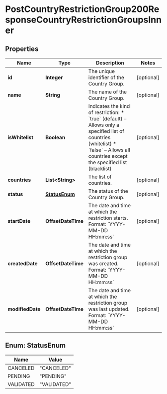 

# PostCountryRestrictionGroup200ResponseCountryRestrictionGroupsInner


## Properties

| Name | Type | Description | Notes |
|------------ | ------------- | ------------- | -------------|
|**id** | **Integer** | The unique identifier of the Country Group. |  [optional] |
|**name** | **String** | The name of the Country Group. |  [optional] |
|**isWhitelist** | **Boolean** | Indicates the kind of restriction:   * &#x60;true&#x60; (default) – Allows only a specified list of countries (whitelist)  * &#x60;false&#x60; – Allows all countries except the specified list (blacklist)  |  [optional] |
|**countries** | **List&lt;String&gt;** | The list of countries. |  [optional] |
|**status** | [**StatusEnum**](#StatusEnum) | The status of the Country Group. |  [optional] |
|**startDate** | **OffsetDateTime** | The date and time at which the restriction starts.   Format: &#x60;YYYY-MM-DD HH:mm:ss&#x60;  |  [optional] |
|**createdDate** | **OffsetDateTime** | The date and time at which the restriction group was created.   Format: &#x60;YYYY-MM-DD HH:mm:ss&#x60;  |  [optional] |
|**modifiedDate** | **OffsetDateTime** | The date and time at which the restriction group was last updated.   Format: &#x60;YYYY-MM-DD HH:mm:ss&#x60;  |  [optional] |



## Enum: StatusEnum

| Name | Value |
|---- | -----|
| CANCELED | &quot;CANCELED&quot; |
| PENDING | &quot;PENDING&quot; |
| VALIDATED | &quot;VALIDATED&quot; |



